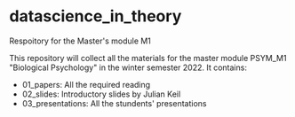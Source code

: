 # datascience_in_theory
Respoitory for the Master's module M1

This repository will collect all the materials for the master module PSYM_M1 "Biological Psychology" in the winter semester 2022. It contains:
* 01_papers: All the required reading
* 02_slides: Introductory slides by Julian Keil
* 03_presentations: All the stundents' presentations

